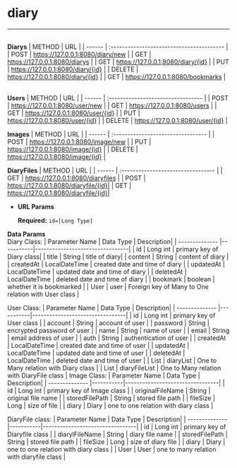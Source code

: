 # diary
----
 <br>**Diarys**
| METHOD | URL                                       |
| ------ | :---------------------------------------- |
| POST   | https://127.0.0.1:8080/diary/new          |
| GET    | https://127.0.0.1:8080/diarys             |
| GET    | https://127.0.0.1:8080/diary/{id}         |
| PUT    | https://127.0.0.1:8080/diary/{id}         |
| DELETE | https://127.0.0.1:8080/diary/{id}         |
| GET    | https://127.0.0.1:8080/bookmarks          |

 <br>**Users**
| METHOD | URL                                |
| ------ | :--------------------------------- |
| POST   | https://127.0.0.1:8080/user/new    |
| GET    | https://127.0.0.1:8080/users       |
| GET    | https://127.0.0.1:8080/user/{id}   |
| PUT    | https://127.0.0.1:8080/user/{id}   |
| DELETE | https://127.0.0.1:8080/user/{id}   |

**Images**
| METHOD | URL                                |
| ------ | :--------------------------------- |
| POST   | https://127.0.0.1:8080/image/new   |
| PUT    | https://127.0.0.1:8080/image/{id}  |
| DELETE | https://127.0.0.1:8080/image/{id}  |

**DiaryFiles**
| METHOD | URL                                |
| ------ | :--------------------------------- |
| GET    | https://127.0.0.1:8080/diaryfiles  |
| POST   | https://127.0.0.1:8080/diaryfile/{id}|
| GET    | https://127.0.0.1:8080/diaryfile/{id}|

*  **URL Params**

   **Required:**
   `id=[Long Type]`

**Data Params** <br />
Diary Class: 
| Parameter Name | Data Type | Description| 
| -------------- |-----------|---------------------------------|
| id | Long int | primary key of Diary class|
| title | String | title of diary|
| content | String | content of diary |
| createdAt | LocalDateTime | created date and time of diary |
| updatedAt | LocalDateTime | updated date and time of diary |
| deletedAt | LocalDateTime | deleted date and time of diary |
| bookmark | boolean | whether it is bookmarked |
| User | user | Foreign key of Many to One relation with User class |

User Class: 
| Parameter Name | Data Type | Description| 
| -------------- |-----------|---------------------------------|
| id | Long int | primary key of User class |
| account | String | account of user |
| password | String | encrypted password of user |
| name | String | name of user |
| email | String | email address of user |
| auth | String | authentication of user |
| createdAt | LocalDateTime | created date and time of user |
| updatedAt | LocalDateTime | updated date and time of user |
| deletedAt | LocalDateTime | deleted date and time of user |
| List<Diary> | diaryList | One to Many relation with Diary class |
| List<DiaryFile> | diaryFileList | One to Many relation with DiaryFile class |
Image Class: 
| Parameter Name | Data Type | Description| 
| -------------- |-----------|---------------------------------|
| id | Long int | primary key of Image class |
| originalFileName | String | original file name |
| storedFilePath | String | stored file path |
| fileSize | Long | size of file |
| diary | Diary | one to one relation with diary class |

DiaryFile class:
| Parameter Name | Data Type | Description| 
| -------------- |-----------|---------------------------------|
| id | Long int | primary key of Diaryfile class |
| diarylFileName | String | diary file name |
| storedFilePath | String | stored file path |
| fileSize | Long | size of diary file |
| diary | Diary | one to one relation with diary class |
| User | User | one to many relation with diaryfile class |
